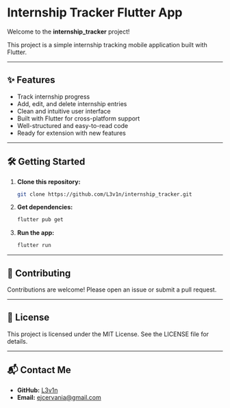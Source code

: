 # Internship Tracker Flutter App

Welcome to the **internship_tracker** project!

This project is a simple internship tracking mobile application built with Flutter.

---

## ✨ Features

- Track internship progress
- Add, edit, and delete internship entries
- Clean and intuitive user interface
- Built with Flutter for cross-platform support
- Well-structured and easy-to-read code
- Ready for extension with new features

---

## 🛠️ Getting Started

1. **Clone this repository:**
   ```sh
   git clone https://github.com/L3v1n/internship_tracker.git
   ```
2. **Get dependencies:**
   ```sh
   flutter pub get
   ```
3. **Run the app:**
   ```sh
   flutter run
   ```

---

## 🤝 Contributing

Contributions are welcome! Please open an issue or submit a pull request.

---

## 📄 License

This project is licensed under the MIT License. See the LICENSE file for details.

---

## 📬 Contact Me

- **GitHub:** [L3v1n](https://github.com/L3v1n)
- **Email:** ejcervania@gmail.com
